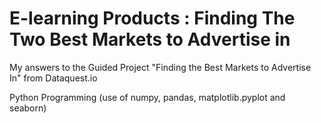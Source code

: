# E-learning Products : Finding The Two Best Markets to Advertise in
My answers to the Guided Project "Finding the Best Markets to Advertise In" from Dataquest.io

Python Programming (use of numpy, pandas, matplotlib.pyplot and seaborn)

